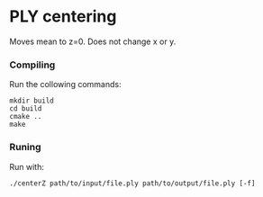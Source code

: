 # PLY centering

Moves mean to z=0. Does not change x or y.

### Compiling

Run the collowing commands:
```
mkdir build
cd build
cmake ..
make
```

### Runing

Run with:
```
./centerZ path/to/input/file.ply path/to/output/file.ply [-f]
```

